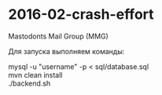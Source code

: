 # 2016-02-crash-effort
Mastodonts Mail Group (MMG)

Для запуска выполняем команды:

mysql -u "username" -p < sql/database.sql <br />
mvn clean install<br />
./backend.sh